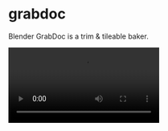# grabdoc
Blender GrabDoc is a trim &amp; tileable baker.


![alt-text](https://github.com/oRazeD/grabdoc/blob/main/img/GrabDocMarmosetExample.mp4)
